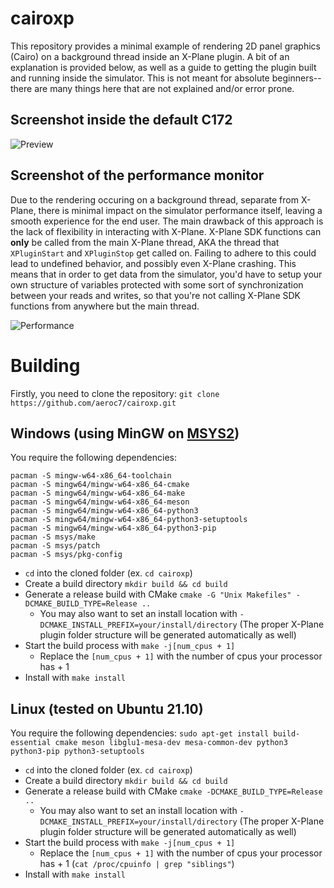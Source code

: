 # cairoxp
This repository provides a minimal example of rendering 2D panel graphics (Cairo) on a background thread inside an X-Plane plugin. A bit of an explanation is provided below, as well as a guide to getting the plugin built and running inside the simulator. This is not meant for absolute beginners--there are many things here that are not explained and/or error prone.

## Screenshot inside the default C172

![Preview](https://github.com/aeroc7/cairoxp/blob/main/screenshots/panel.png)

## Screenshot of the performance monitor
Due to the rendering occuring on a background thread, separate from X-Plane, there is minimal impact on the simulator performance itself, leaving a smooth experience for the end user. The main drawback of this approach is the lack of flexibility in interacting with X-Plane. X-Plane SDK functions can **only** be called from the main X-Plane thread, AKA the thread that `XPluginStart` and `XPluginStop` get called on. Failing to adhere to this could lead to undefined behavior, and possibly even X-Plane crashing. This means that in order to get data from the simulator, you'd have to setup your own structure of variables protected with some sort of synchronization between your reads and writes, so that you're not calling X-Plane SDK functions from anywhere but the main thread.

![Performance](https://github.com/aeroc7/cairoxp/blob/main/screenshots/performance.png)

# Building
Firstly, you need to clone the repository: `git clone https://github.com/aeroc7/cairoxp.git`

## Windows (using MinGW on [MSYS2](https://www.msys2.org/))
You require the following dependencies:
```
pacman -S mingw-w64-x86_64-toolchain
pacman -S mingw64/mingw-w64-x86_64-cmake
pacman -S mingw64/mingw-w64-x86_64-make
pacman -S mingw64/mingw-w64-x86_64-meson
pacman -S mingw64/mingw-w64-x86_64-python3
pacman -S mingw64/mingw-w64-x86_64-python3-setuptools
pacman -S mingw64/mingw-w64-x86_64-python3-pip
pacman -S msys/make
pacman -S msys/patch
pacman -S msys/pkg-config
```
- `cd` into the cloned folder (ex. `cd cairoxp`)
- Create a build directory `mkdir build && cd build`
- Generate a release build with CMake `cmake -G "Unix Makefiles" -DCMAKE_BUILD_TYPE=Release ..`
  - You may also want to set an install location with `-DCMAKE_INSTALL_PREFIX=your/install/directory` (The proper X-Plane plugin folder structure will be generated automatically as well)
- Start the build process with `make -j[num_cpus + 1]`
  - Replace the `[num_cpus + 1]` with the number of cpus your processor has + 1
- Install with `make install`

## Linux (tested on Ubuntu 21.10)
You require the following dependencies:
`sudo apt-get install build-essential cmake meson libglu1-mesa-dev mesa-common-dev python3 python3-pip python3-setuptools`

- `cd` into the cloned folder (ex. `cd cairoxp`)
- Create a build directory `mkdir build && cd build`
- Generate a release build with CMake `cmake -DCMAKE_BUILD_TYPE=Release ..`
  - You may also want to set an install location with `-DCMAKE_INSTALL_PREFIX=your/install/directory` (The proper X-Plane plugin folder structure will be generated automatically as well)
- Start the build process with `make -j[num_cpus + 1]`
  - Replace the `[num_cpus + 1]` with the number of cpus your processor has + 1 (`cat /proc/cpuinfo | grep "siblings"`)
- Install with `make install`

